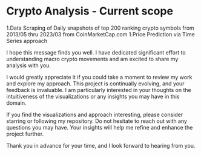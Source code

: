 # Crypto Analysis - Current scope
1.Data Scraping of Daily snapshots of top 200 ranking crypto symbols from 2013/05 thru 2023/03 from CoinMarketCap.com
1.Price Prediction via Time Series approach

I hope this message finds you well. I have dedicated significant effort to understanding macro crypto movements and am excited to share my analysis with you.

I would greatly appreciate it if you could take a moment to review my work and explore my approach. This project is continually evolving, and your feedback is invaluable. I am particularly interested in your thoughts on the intuitiveness of the visualizations or any insights you may have in this domain.

If you find the visualizations and approach interesting, please consider starring or following my repository. Do not hesitate to reach out with any questions you may have. Your insights will help me refine and enhance the project further.

Thank you in advance for your time, and I look forward to hearing from you.

